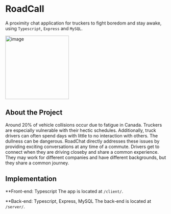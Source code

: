 # RoadCall
A proximity chat application for truckers to fight boredom and stay awake, using `Typescript`, `Express` and `MySQL`.

<img width="199" alt="image" src="https://user-images.githubusercontent.com/56971054/202873694-31d375b0-9d28-4bb0-8f36-5f888036d3a0.png">

## About the Project
Around 20% of vehicle collisions occur due to fatigue in Canada. Truckers are especially vulnerable with their hectic schedules. Additionally, truck drivers can often spend days with little to no interaction with others. The dullness can be dangerous. 
RoadChat directly addresses these issues by providing exciting conversations at any time of a commute. Drivers get to connect when they are driving closeby and share a common experience. They may work for different companies and have different backgrounds, but they share a common journey. 

## Implementation

**Front-end: Typescript
The app is located at `/client/`.

**Back-end: Typescript, Express, MySQL
The back-end is located at `/server/`. 


